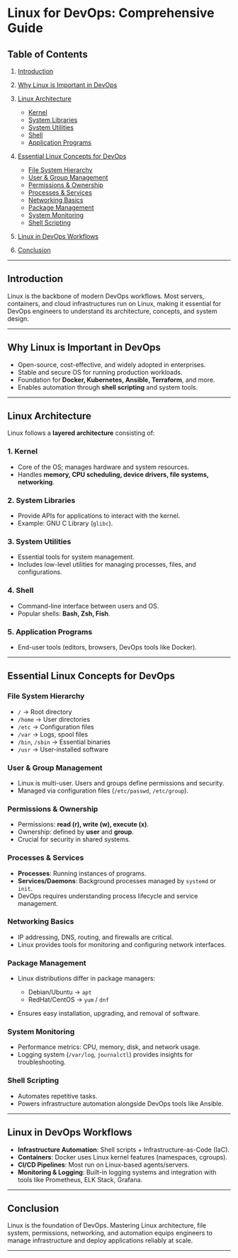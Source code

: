 # Linux for DevOps: Comprehensive Guide

## Table of Contents

1. [Introduction](#introduction)
2. [Why Linux is Important in DevOps](#why-linux-is-important-in-devops)
3. [Linux Architecture](#linux-architecture)

   * [Kernel](#1-kernel)
   * [System Libraries](#2-system-libraries)
   * [System Utilities](#3-system-utilities)
   * [Shell](#4-shell)
   * [Application Programs](#5-application-programs)
4. [Essential Linux Concepts for DevOps](#essential-linux-concepts-for-devops)

   * [File System Hierarchy](#file-system-hierarchy)
   * [User & Group Management](#user--group-management)
   * [Permissions & Ownership](#permissions--ownership)
   * [Processes & Services](#processes--services)
   * [Networking Basics](#networking-basics)
   * [Package Management](#package-management)
   * [System Monitoring](#system-monitoring)
   * [Shell Scripting](#shell-scripting)
5. [Linux in DevOps Workflows](#linux-in-devops-workflows)
6. [Conclusion](#conclusion)

---

## Introduction

Linux is the backbone of modern DevOps workflows. Most servers, containers, and cloud infrastructures run on Linux, making it essential for DevOps engineers to understand its architecture, concepts, and system design.

---

## Why Linux is Important in DevOps

* Open-source, cost-effective, and widely adopted in enterprises.
* Stable and secure OS for running production workloads.
* Foundation for **Docker, Kubernetes, Ansible, Terraform**, and more.
* Enables automation through **shell scripting** and system tools.

---

## Linux Architecture

Linux follows a **layered architecture** consisting of:

### 1. Kernel

* Core of the OS; manages hardware and system resources.
* Handles **memory, CPU scheduling, device drivers, file systems, networking**.

### 2. System Libraries

* Provide APIs for applications to interact with the kernel.
* Example: GNU C Library (`glibc`).

### 3. System Utilities

* Essential tools for system management.
* Includes low-level utilities for managing processes, files, and configurations.

### 4. Shell

* Command-line interface between users and OS.
* Popular shells: **Bash, Zsh, Fish**.

### 5. Application Programs

* End-user tools (editors, browsers, DevOps tools like Docker).

---

## Essential Linux Concepts for DevOps

### File System Hierarchy

* `/` → Root directory
* `/home` → User directories
* `/etc` → Configuration files
* `/var` → Logs, spool files
* `/bin`, `/sbin` → Essential binaries
* `/usr` → User-installed software

### User & Group Management

* Linux is multi-user. Users and groups define permissions and security.
* Managed via configuration files (`/etc/passwd`, `/etc/group`).

### Permissions & Ownership

* Permissions: **read (r), write (w), execute (x)**.
* Ownership: defined by **user** and **group**.
* Crucial for security in shared systems.

### Processes & Services

* **Processes**: Running instances of programs.
* **Services/Daemons**: Background processes managed by `systemd` or `init`.
* DevOps requires understanding process lifecycle and service management.

### Networking Basics

* IP addressing, DNS, routing, and firewalls are critical.
* Linux provides tools for monitoring and configuring network interfaces.

### Package Management

* Linux distributions differ in package managers:

  * Debian/Ubuntu → `apt`
  * RedHat/CentOS → `yum` / `dnf`
* Ensures easy installation, upgrading, and removal of software.

### System Monitoring

* Performance metrics: CPU, memory, disk, and network usage.
* Logging system (`/var/log`, `journalctl`) provides insights for troubleshooting.

### Shell Scripting

* Automates repetitive tasks.
* Powers infrastructure automation alongside DevOps tools like Ansible.

---

## Linux in DevOps Workflows

* **Infrastructure Automation**: Shell scripts + Infrastructure-as-Code (IaC).
* **Containers**: Docker uses Linux kernel features (namespaces, cgroups).
* **CI/CD Pipelines**: Most run on Linux-based agents/servers.
* **Monitoring & Logging**: Built-in logging systems and integration with tools like Prometheus, ELK Stack, Grafana.

---

## Conclusion

Linux is the foundation of DevOps. Mastering Linux architecture, file system, permissions, networking, and automation equips engineers to manage infrastructure and deploy applications reliably at scale.

---
